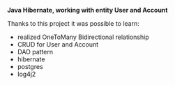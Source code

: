 **Java Hibernate, working with entity User and Account**

Thanks to this project it was possible to learn:

- realized OneToMany Bidirectional relationship
- CRUD for User and Account
- DAO pattern
- hibernate
- postgres
- log4j2
